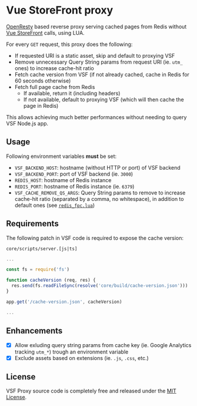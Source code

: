# Vue StoreFront proxy

[OpenResty](http://openresty.org/) based reverse proxy serving cached pages from Redis without [Vue StoreFront](https://www.vuestorefront.io/) calls, using LUA.

For every `GET` request, this proxy does the following:

* If requested URI is a static asset, skip and default to proxying VSF
* Remove unnecessary Query String params from request URI (ie. `utm_` ones) to increase cache-hit ratio
* Fetch cache version from VSF (if not already cached, cache in Redis for 60 seconds otherwise)
* Fetch full page cache from Redis
  * If available, return it (including headers)
  * If not available, default to proxying VSF (which will then cache the page in Redis)

This allows achieving much better performances without needing to query VSF Node.js app.

## Usage

Following environment variables **must** be set:

* `VSF_BACKEND_HOST`: hostname (without HTTP or port) of VSF backend
* `VSF_BACKEND_PORT`: port of VSF backend (ie. `3000`)
* `REDIS_HOST`: hostname of Redis instance
* `REDIS_PORT`: hostname of Redis instance (ie. `6379`)
* `VSF_CACHE_REMOVE_QS_ARGS`: Query String params to remove to increase cache-hit ratio (separated by a comma, no whitespace), in addition to default ones (see [`redis_fpc.lua`](lua/redis_fpc.lua))

## Requirements

The following patch in VSF code is required to expose the cache version:

`core/scripts/server.[js|ts]`
```js
...

const fs = require('fs')

function cacheVersion (req, res) {
  res.send(fs.readFileSync(resolve('core/build/cache-version.json')))
}

app.get('/cache-version.json', cacheVersion)

...
```

## Enhancements

* [x] Allow exluding query string params from cache key (ie. Google Analytics tracking `utm_*`) trough an environment variable
* [x] Exclude assets based on extensions (ie. `.js`, `.css`, etc.)

## License

VSF Proxy source code is completely free and released under the [MIT License](https://github.com/ClickAndMortar/Docker/blob/master/LICENSE).
